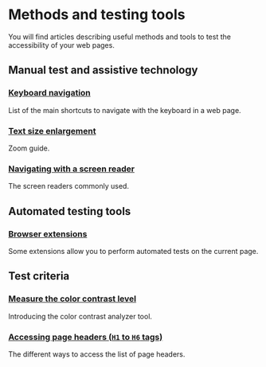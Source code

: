 # Methods and testing tools

<script>$(document).ready(function () {
    setBreadcrumb([{"label":"Test tools"}]);
});</script>

You will find articles describing useful methods and tools to test the accessibility of your web pages.

## Manual test and assistive technology

### [Keyboard navigation](./methodes-outils-clavier.html)
List of the main shortcuts to navigate with the keyboard in a web page.

### [Text size enlargement](./methodes-outils-zoom.html)
Zoom guide.

### [Navigating with a screen reader](./methodes-outils-lecteur-ecran.html)
The screen readers commonly used.

## Automated testing tools
### [Browser extensions](./methodes-outils-extensions.html)
Some extensions allow you to perform automated tests on the current page.

## Test criteria
### [Measure the color contrast level](./methodes-outils-contrastes.html)
Introducing the color contrast analyzer tool.

### [Accessing page headers (`H1` to `H6` tags)](./methodes-outils-liste-titres.html)
The different ways to access the list of page headers.

&nbsp;
<!--  This file is part of a11y-guidelines | Our vision of mobile & web accessibility guidelines and best practices, with valid/invalid examples.
 Copyright (C) 2016  Orange SA
 See the Creative Commons Legal Code Attribution-ShareAlike 3.0 Unported License for more details (LICENSE file). -->